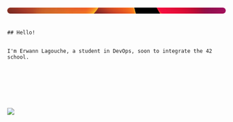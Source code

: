 ![](./1.png)

<code>
## Hello!

I'm Erwann Lagouche, a student in DevOps, soon to integrate the 42 school.

<!--START_SECTION:activity-->
<!--END_SECTION:activity-->
</code>

![](https://hit.yhype.me/github/profile?user_id=21955960)
